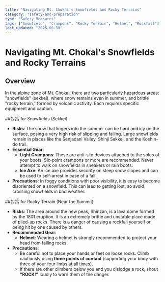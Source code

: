 ```yaml
---
title: "Navigating Mt. Chokai's Snowfields and Rocky Terrains"
category: "safety-and-preparation"
type: "Safety Measures"
tags: ["Snowfield", "Crampons", "Rocky Terrain", "Helmet", "Rockfall"]
last_updated: "2025-06-30"
---
```


# Navigating Mt. Chokai's Snowfields and Rocky Terrains

## Overview
In the alpine zone of Mt. Chokai, there are two particularly hazardous areas: "snowfields" (sekkei), where snow remains even in summer, and brittle "rocky terrain," formed by volcanic activity. Each requires specific equipment and caution.

##対策 for Snowfields (Sekkei)
- **Risks**: The snow that lingers into the summer can be hard and icy on the surface, posing a very high risk of slipping and falling. Large snowfields remain in places like the Senjadani Valley, Shinji Sekkei, and the Koshin-do trail.
- **Essential Gear**:
    - **Light Crampons**: These are anti-slip devices attached to the soles of your boots. Six-point crampons or more are recommended. Never attempt to walk on snowfields in sneakers or rain boots.
    - **Ice Axe**: An ice axe provides security on steep snow slopes and can be used to self-arrest in case of a fall.
- **Precautions**: In foggy conditions with poor visibility, it is easy to become disoriented on a snowfield. This can lead to getting lost, so avoid crossing snowfields in bad weather.

##対策 for Rocky Terrain (Near the Summit)
- **Risks**: The area around the new peak, Shinzan, is a lava dome formed by the 1801 eruption. It is an extremely brittle and unstable place made of piled-up rocks. There is a danger of causing a rockfall yourself or being hit by one caused by others.
- **Recommended Gear**:
    - **Helmet**: Wearing a helmet is strongly recommended to protect your head from falling rocks.
- **Precautions**:
    - Be careful not to place your hands or feet on loose rocks. Climb cautiously using **three points of contact** (supporting your body with three of your four limbs at all times).
    - If there are other climbers below you and you dislodge a rock, shout **"ROCK!"** loudly to warn them of the danger.